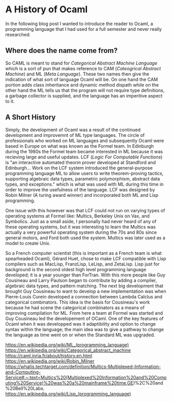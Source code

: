 # A History of Ocaml
In the following blog post I wanted to introduce the reader to Ocaml, a programming language that I had used for a full semester and never really researched. 

## Where does the name come from?
So CAML is meant to stand for *Categorical Abstract Machine Language* which is a sort of pun that makes reference to CAM (*Cateogrical Abstract Machine*) and ML (*Meta Language*). These two names then give the indication of what sort of language Ocaml will be. On one hand the CAM portion adds class inheritance and dynamic method dispath while on the other hand the ML tells us that the program will not require type definitions, a garbage collector is supplied, and the language has an imperitive aspect to it. 

## A Short History
Simply, the development of Ocaml was a result of the continued development and improvemnt of ML type languages. The circle of professionals who worked on ML languages and subsequently Ocaml were based in Europe on what was known as the Formel team. In Edinburgh during the 1980s the Formel team became interested in ML because it was recieving large and useful updates. LCF (*Logic For Computable Functions*) is "an interactive automated theorm prover developed at Standford and Edinburgh... Work on the LCF system introduced the general-purpose programming language ML to allow users to write theorem-proving tactics, supporting algebraic data types, parametric polymorphism, abstract data types, and exceptions." which is what was used with ML during this time in order to improve the usefulness of the language. LCF was designed by Robin Milner (A turing award winner) and incorporated both ML and Lisp programming. 

One issue with this however was that LCF could not run on varying types of operating systems at Formel like: Multics, Berkeley Unix on Vax, and Symbolics. Just as a small aside, I personally had never heard of any of these operating systems, but it was interesting to learn the Multics was actually a very powerful operating system during the 70s and 80s since general motors, and Ford both used the system. Multics was later used as a model to create Unix.

So a French computer scientist (this is important as a French team is what spearheaded Ocaml), Gérard Huet, chose to make LCF compatible with Lisp compilers such as MacLisp, FranzLisp, LeLisp, and ZetaLisp. Lisp just for background is the second oldest high level programming language developed; it is a year younger than ForTran. With this more people like Guy Cousineau and Larry Paulson began to contribute by adding a compiler, algebraic data types, and pattern matching. The next big development that brought Guy Cousineau to want to develop a new implementation was when Pierre-Louis Curein developed a connection between Lambda Calclus and categorical combinators. This idea is the basis for Cousineau's work because he had scene the categorical combinators as a means of improving compilation for ML. From here a team at Formel was started and Guy Cousineau led the developement of OCaml. One of the key features of Ocaml when it was developped was it adaptibility and option to change syntax within the language; the main idea was to give a pathway to change the language as time went on or when the Standard ML was upgraded. 


https://en.wikipedia.org/wiki/ML_(programming_language)
https://en.wikipedia.org/wiki/Categorical_abstract_machine
https://caml.inria.fr/about/history.en.html
https://en.wikipedia.org/wiki/Robin_Milner
https://whatis.techtarget.com/definition/Multics-Multiplexed-Information-and-Computing-Service#:~:text=Multics%20(Multiplexed%20Information%20and%20Computing%20Service)%20was%20a%20mainframe%20time,GE)%2C%20and%20Bell%20Labs.
https://en.wikipedia.org/wiki/Lisp_(programming_language)
